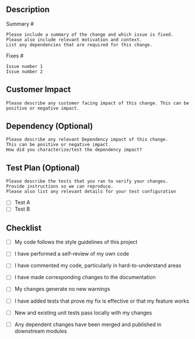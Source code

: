 ## Description

Summary #
```
Please include a summary of the change and which issue is fixed. 
Please also include relevant motivation and context. 
List any dependencies that are required for this change.
```

Fixes # 
```
Issue number 1
Issue number 2
```

## Customer Impact

```
Please describe any customer facing impact of this change. This can be positive or negative impact.
```

## Dependency (Optional)

```
Please describe any relevant Dependency impact of this change. 
This can be positive or negative impact. 
How did you characterize/test the dependency impact?
```

## Test Plan (Optional)

```
Please describe the tests that you ran to verify your changes. 
Provide instructions so we can reproduce. 
Please also list any relevant details for your test configuration
```

- [ ] Test A
- [ ] Test B

## Checklist

- [ ] My code follows the style guidelines of this project
- [ ] I have performed a self-review of my own code
- [ ] I have commented my code, particularly in hard-to-understand areas
- [ ] I have made corresponding changes to the documentation
- [ ] My changes generate no new warnings
- [ ] I have added tests that prove my fix is effective or that my feature works
- [ ] New and existing unit tests pass locally with my changes
- [ ] Any dependent changes have been merged and published in downstream modules


